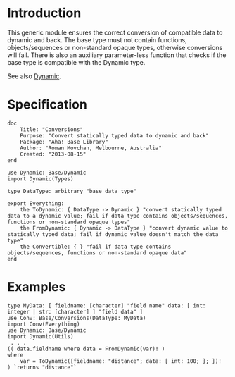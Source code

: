 # Introduction #

This generic module ensures the correct conversion of compatible data to dynamic and back. The base type must not contain functions, objects/sequences or non-standard opaque types, otherwise conversions will fail. There is also an auxiliary parameter-less function that checks if the base type is compatible with the Dynamic type.

See also [Dynamic](Dynamic.md).


# Specification #

```
doc 
    Title: "Conversions"
    Purpose: "Convert statically typed data to dynamic and back"
    Package: "Aha! Base Library"
    Author: "Roman Movchan, Melbourne, Australia"
    Created: "2013-08-15"
end

use Dynamic: Base/Dynamic
import Dynamic(Types)

type DataType: arbitrary "base data type"

export Everything:
    the ToDynamic: { DataType -> Dynamic } "convert statically typed data to a dynamic value; fail if data type contains objects/sequences, functions or non-standard opaque types"
    the FromDynamic: { Dynamic -> DataType } "convert dynamic value to statically typed data; fail if dynamic value doesn't match the data type"
    the Convertible: { } "fail if data type contains objects/sequences, functions or non-standard opaque data"
end
```

# Examples #
```
type MyData: [ fieldname: [character] "field name" data: [ int: integer | str: [character] ] "field data" ]
use Conv: Base/Conversions(DataType: MyData)
import Conv(Everything)
use Dynamic: Base/Dynamic
import Dynamic(Utils)
 . . .
(( data.fieldname where data = FromDynamic(var)! )
where
    var = ToDynamic([fieldname: "distance"; data: [ int: 100; ]; ])!
) `returns "distance"`
```